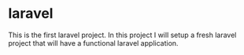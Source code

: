 # laravel
This is the first laravel project. In this project I will setup a fresh laravel project that will have a functional laravel 
application.
